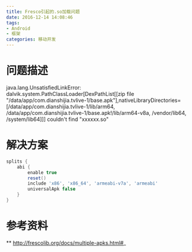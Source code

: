 ```yaml
---
title: Fresco引起的.so加载问题
date: 2016-12-14 14:08:46
tags: 
- Android
- 框架
categories: 移动开发
---
```

# 问题描述
java.lang.UnsatisfiedLinkError: dalvik.system.PathClassLoader[DexPathList[[zip file "/data/app/com.dianshijia.tvlive-1/base.apk"],nativeLibraryDirectories=[/data/app/com.dianshijia.tvlive-1/lib/arm64, /data/app/com.dianshijia.tvlive-1/base.apk!/lib/arm64-v8a, /vendor/lib64, /system/lib64]]] couldn't find "xxxxxx.so"

# 解决方案

```gradle
splits {
    abi {
        enable true
        reset()
        include 'x86', 'x86_64', 'armeabi-v7a', 'armeabi'
        universalApk false
    }
}
```

# 参考资料

** http://frescolib.org/docs/multiple-apks.html#_